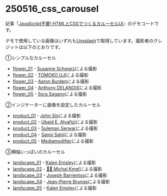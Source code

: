 # 250516_css_carousel
記事『[JavaScript不要! HTMLとCSSでつくるカルーセルUI](https://ics.media/entry/250516/)』のデモコードです。

デモで使用している画像はいずれも[Unsplash](https://unsplash.com/)で取得しています。撮影者のクレジットは以下のとおりです。

①シンプルなカルーセル
- [flower_01](https://unsplash.com/ja/%E5%86%99%E7%9C%9F/%E3%82%AF%E3%83%AD%E3%83%BC%E3%82%BA%E3%82%A2%E3%83%83%E3%83%97%E5%86%99%E7%9C%9F%E3%81%AE%E3%82%AA%E3%83%AC%E3%83%B3%E3%82%B8%E8%89%B2%E3%81%AE%E3%82%B1%E3%82%B7%E3%81%AE%E8%8A%B1-qUACwpVjwoM) -  [Susanne Schwarz](https://unsplash.com/ja/@lennonsdaughter)による撮影
- [flower_02](https://unsplash.com/ja/%E5%86%99%E7%9C%9F/%E6%98%BC%E9%96%93%E3%81%AE%E7%99%BD%E3%81%84%E7%A9%BA%E3%81%AE%E4%B8%8B%E3%81%AB%E3%83%94%E3%83%B3%E3%82%AF%E3%81%A8%E7%99%BD%E3%81%AE%E8%8A%B1-kxvn1ogpTtE) -  [TOMOKO UJI](https://unsplash.com/ja/@ujitomo)による撮影
- [flower_03](https://unsplash.com/ja/%E5%86%99%E7%9C%9F/%E7%99%BD%E3%81%84%E8%8A%B1%E3%81%AE%E6%B5%85%E3%81%84%E3%83%94%E3%83%B3%E3%83%88%E5%86%99%E7%9C%9F-yzgF-AQt1sQ) -  [Aaron Burden](https://unsplash.com/ja/@aaronburden)による撮影
- [flower_04](https://unsplash.com/ja/%E5%86%99%E7%9C%9F/%E7%99%BD%E3%81%84%E8%8A%B1%E3%81%AE%E6%B5%85%E3%81%84%E7%84%A6%E7%82%B9%E6%92%AE%E5%BD%B1-urUdKCxsTUI) -  [Anthony DELANOIX](https://unsplash.com/ja/@anthonydelanoix)による撮影
- [flower_05](https://unsplash.com/ja/%E5%86%99%E7%9C%9F/%E5%92%B2%E3%81%8F%E9%9D%92%E3%81%84%E8%8A%B1%E3%81%B3%E3%82%89%E3%81%AE%E3%82%AF%E3%83%AD%E3%83%BC%E3%82%BA%E3%82%A2%E3%83%83%E3%83%97%E5%86%99%E7%9C%9F-F6ZzivdSQ5k) -  [Sora Sagano](https://unsplash.com/ja/@sorasagano)による撮影

②インジケーターに画像を設定したカルーセル
- [product_01](https://unsplash.com/ja/%E5%86%99%E7%9C%9F/%E7%99%BD%E3%81%84%E6%A3%9A%E3%81%AE%E4%B8%8A%E3%81%AB%E7%BD%AE%E3%81%8B%E3%82%8C%E3%81%9F%E7%B7%91%E8%89%B2%E3%81%AE%E3%83%A9%E3%82%B8%E3%82%AA-kVjagkIY3bQ) -  [John Sin](https://unsplash.com/ja/@qoph_s)による撮影
- [product_02](https://unsplash.com/ja/%E5%86%99%E7%9C%9F/%E3%82%B9%E3%82%BF%E3%83%B3%E3%83%89%E3%81%AE%E4%B8%8A%E3%81%AB%E7%BD%AE%E3%81%8B%E3%82%8C%E3%81%9F%E9%A6%99%E6%B0%B4%E3%81%AE%E3%83%9C%E3%83%88%E3%83%AB-_3i9GiOc6i0) -  [Ubaid E. Alyafizi](https://unsplash.com/ja/@ibnualyafizi)による撮影
- [product_03](https://unsplash.com/ja/%E5%86%99%E7%9C%9F/%E3%83%94%E3%83%B3%E3%82%AF%E3%81%AE%E8%83%8C%E6%99%AF%E3%81%AB%E8%96%AC%E3%81%AE%E3%83%9C%E3%83%88%E3%83%AB-tFTWq1R3ukQ) -  [Suleman Serwar](https://unsplash.com/ja/@musi_studio)による撮影
- [product_04](https://unsplash.com/ja/%E5%86%99%E7%9C%9F/%E7%99%BD%E3%81%84%E7%AE%B1%E3%81%AE%E4%B8%8A%E3%81%AB%E7%BD%AE%E3%81%8B%E3%82%8C%E3%81%9F%E8%B5%A4%E3%81%84%E8%8A%B1%E7%93%B6-t7qnV7V0qKc) -  [Sanni Sahil](https://unsplash.com/ja/@sannisahil)による撮影
- [product_05](https://unsplash.com/ja/%E5%86%99%E7%9C%9F/%E7%99%BD%E3%81%84%E3%83%9C%E3%83%BC%E3%83%AB%E3%81%8C%E5%85%A5%E3%81%A3%E3%81%9F%E7%99%BD%E3%81%84%E3%83%9C%E3%82%A6%E3%83%AB-zdHbEJ2TKQA) -  [Mediamodifier](https://unsplash.com/ja/@mediamodifier)による撮影


③横幅いっぱいのカルーセル
- [landscape_01](https://unsplash.com/ja/%E5%86%99%E7%9C%9F/%E6%B0%B4%E5%9F%9F%E3%82%92%E6%A8%AA%E5%88%87%E3%82%8B%E7%B7%91%E3%81%AE%E5%B1%B1-Bkci_8qcdvQ) -  [Kalen Emsley](https://unsplash.com/ja/@kalenemsley)による撮影
- [landscape_02](https://unsplash.com/ja/%E5%86%99%E7%9C%9F/%E6%98%BC%E9%96%93%E3%81%AE%E6%9B%87%E3%82%8A%E7%A9%BA%E3%81%AE%E4%B8%8B%E5%BA%83%E3%81%84%E9%87%8E%E8%8D%89%E3%81%AE%E4%B8%8A%E3%81%AB%E9%80%A0%E5%B2%A9-M9O6GRrEEDY) -  [🧔‍♂️ Michal Kmeť](https://unsplash.com/ja/@mitko)による撮影
- [landscape_03](https://unsplash.com/ja/%E5%86%99%E7%9C%9F/%E7%B7%91%E3%81%A8%E8%8C%B6%E8%89%B2%E3%81%AE%E5%B4%96%E3%81%AE%E9%A2%A8%E6%99%AF%E5%86%99%E7%9C%9F-xcC5ozHk_N8) -  [Joseph Barrientos](https://unsplash.com/ja/@jbcreate_)による撮影
- [landscape_04](https://unsplash.com/ja/%E5%86%99%E7%9C%9F/%E5%B1%B1%E3%81%AE%E5%BE%8C%E3%82%8D%E3%81%AB%E3%81%82%E3%82%8B%E7%81%B0%E8%89%B2%E3%81%AE%E9%81%93-2SOoG8-xbCA) -  [Jean-Pierre Brungs](https://unsplash.com/ja/@johnnyabroad)による撮影
- [landscape_05](https://unsplash.com/ja/%E5%86%99%E7%9C%9F/%E6%9C%A8%E3%80%85%E3%81%AB%E5%9B%B2%E3%81%BE%E3%82%8C%E3%81%9F%E6%B0%B4%E5%9F%9F-_LuLiJc1cdo) -  [Kalen Emsley](https://unsplash.com/ja/@kalenemsley)による撮影
